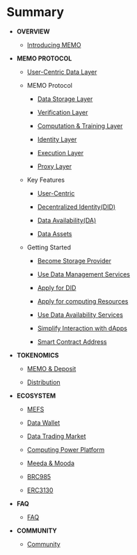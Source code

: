 # Summary

* **OVERVIEW**

  * [Introducing MEMO](docs-cn/Introduction.md)

* **MEMO PROTOCOL**
  
  * [User-Centric Data Layer](docs-cn/memo-protocol/Data-Layer.md)

  * MEMO Protocol
  
    * [Data Storage Layer](docs-cn/memo-protocol/protocol/Data-Storage-Layer.md)

    * [Verification Layer](docs-cn/memo-protocol/protocol/Verification-Layer.md)

    * [Computation & Training Layer](docs-cn/memo-protocol/protocol/Computation-Training-Layer.md)
  
    * [Identity Layer](docs-cn/memo-protocol/protocol/Identity-Layer.md)

    * [Execution Layer](docs-cn/memo-protocol/protocol/Execution-Layer.md)

    * [Proxy Layer](docs-cn/memo-protocol/protocol/Proxy-Layer.md)

  * Key Features

    * [User-Centric](docs-cn/memo-protocol/feature/User-Centric.md)

    * [Decentralized Identity(DID)](docs-cn/memo-protocol/feature/DID.md)

    * [Data Availability(DA)](docs-cn/memo-protocol/feature/DA.md)

    * [Data Assets](docs-cn/memo-protocol/feature/Data-Assets.md)

  * Getting Started

    * [Become Storage Provider](docs-cn/memo-protocol/getting-started/Storage-Provider.md)

    * [Use Data Management Services](docs-cn/memo-protocol/getting-started/Data-Management.md)

    * [Apply for DID](docs-cn/memo-protocol/getting-started/DID.md)

    * [Apply for computing Resources](docs-cn/memo-protocol/getting-started/HashRate.md)

    * [Use Data Availability Services](docs-cn/memo-protocol/getting-started/DA.md)

    * [Simplify Interaction with dApps](docs-cn/memo-protocol/getting-started/Proxy.md)

    * [Smart Contract Address](docs-cn/memo-protocol/getting-started/Smart-Contract-Address.md)

* **TOKENOMICS**
  
  * [MEMO & Deposit](docs-cn/tokenomics/Memo-Deposit.md)
  
  * [Distribution](docs-cn/tokenomics/Distribution.md)

* **ECOSYSTEM**

  * [MEFS](docs-cn/ecosystem/MEFS.md)

  * [Data Wallet](docs-cn/ecosystem/Data-Wallet.md)

  * [Data Trading Market](docs-cn/ecosystem/Data-Trading-Market.md)

  * [Computing Power Platform](docs-cn/ecosystem/Computing-Power-Platform.md)
  
  * [Meeda & Mooda](docs-cn/ecosystem/Meeda&Mooda.md)

  * [BRC985](docs-cn/ecosystem/BRC985.md)

  * [ERC3130](docs-cn/ecosystem/ERC3130.md)

* **FAQ**

  * [FAQ](docs-cn/faq/FAQ.md)

* **COMMUNITY**

  * [Community](docs-cn/community/resource.md)
